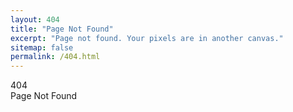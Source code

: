 ```yaml
---
layout: 404
title: "Page Not Found"
excerpt: "Page not found. Your pixels are in another canvas."
sitemap: false
permalink: /404.html
---
```



<head>
  <style>
    a#topBtn {
      display: none;
    }
    a#prevBtn {
      display: none;
    }
  </style>
</head>


<div class="notFound-container">
  <div class="notFound-404">404</div>
  <div>Page Not Found</div>
</div>

<div class="notFound-botton_container">
  <a id="notFound-button" href="javascript:history.go(-1);">
      <i class="fas fa-chevron-left" aria-hidden="true"></i>
  </a>
  <a id="notFound-button" href="/">
      <i class="fa fa-home" aria-hidden="true"></i>
  </a>
</div>
